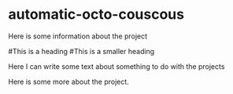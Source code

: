 # automatic-octo-couscous
Here is some information about the project

#This is a heading
#This is a smaller heading

Here I can write some text about something to do with the projects

Here is some more about the project.
